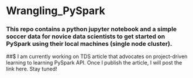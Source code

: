 # Wrangling_PySpark
### This repo contains a python jupyter notebook and a simple soccer data for novice data scientists to get started on PySpark using their local machines (single node cluster). 
##$ I am currently working on TDS article that advocates on project-driven learning to learning PySpark API. Once I publish the article, I will post the link here. Stay tuned!